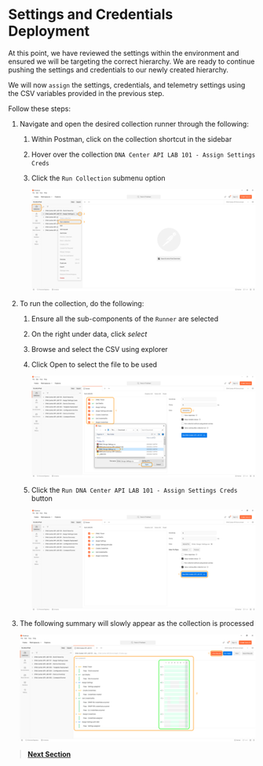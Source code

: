 # Settings and Credentials Deployment

At this point, we have reviewed the settings within the environment and ensured we will be targeting the correct hierarchy. We are ready to continue pushing the settings and credentials to our newly created hierarchy.

We will now `assign` the settings, credentials, and telemetry settings using the CSV variables provided in the previous step.

Follow these steps:

1. Navigate and open the desired collection runner through the following:

   1. Within Postman, click on the collection shortcut in the sidebar
   2. Hover over the collection `DNA Center API LAB 101 - Assign Settings Creds`
   3. Click the `Run Collection` submenu option

      ![json](./images/Postman-Collection-Settings.png?raw=true "Import JSON")

2. To run the collection, do the following:

   1. Ensure all the sub-components of the `Runner` are selected
   2. On the right under data, click *select* 
   3. Browse and select the CSV using explorer
   4. Click Open to select the file to be used

      ![json](./images/Postman-Collection-Settings-Run-CSV.png?raw=true "Import JSON")

   5. Click  the `Run DNA Center API LAB 101 - Assign Settings Creds` button

      ![json](./images/Postman-Collection-Settings-Runner.png?raw=true "Import JSON")

3. The following summary will slowly appear as the collection is processed

   ![json](./images/Postman-Collection-Settings-Summary.png?raw=true "Import JSON")

> [**Next Section**](./dnac-2-settings/04-verify.md)
